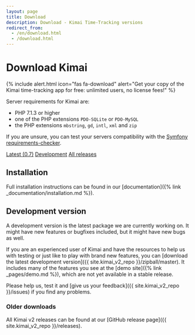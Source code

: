 ```yaml
---
layout: page
title: Download
description: Download - Kimai Time-Tracking versions
redirect_from:
  - /en/download.html
  - /download.html
---
```


# Download Kimai

{% include alert.html icon="fas fa-download" alert="Get your copy of the Kimai time-tracking app for free: unlimited users, no license fees!" %}

Server requirements for Kimai are: 

- PHP 7.1.3 or higher 
- one of the PHP extensions `PDO-SQLite` or `PDO-MySQL`
- the PHP extensions `mbstring`, `gd`, `intl`, `xml` and `zip` 

If you are unsure, you can test your servers compatibility with the [Symfony requirements-checker](http://symfony.com/doc/current/reference/requirements.html).

<a href="{{ site.kimai_v2_repo }}/releases/tag/0.7" class="btn btn-primary"><i class="fas fa-download"></i> Latest (0.7)</a>
<a href="{{ site.kimai_v2_repo }}/zipball/master" class="btn btn-secondary"><i class="fas fa-download"></i> Development</a>
<a href="{{ site.kimai_v2_repo }}/releases" class="btn btn-secondary"><i class="fab fa-github"></i> All releases </a>

## Installation

Full installation instructions can be found in our [documentation]({% link _documentation/installation.md %}).

## Development version

A development version is the latest package we are currently working on. It might have new features or bugfixes included, but it might have new bugs as well.

If you are an experienced user of Kimai and have the resources to help us with testing or just like to play with brand new features,
you can [download the latest development version]({{ site.kimai_v2_repo }}/zipball/master).
It includes many of the features you see at the [demo site]({% link _pages/demo.md %}), which are not yet available in a stable release.

Please help us, test it and [give us your feedback]({{ site.kimai_v2_repo }}/issues) if you find any problems.

### Older downloads

All Kimai v2 releases can be found at our [GitHub release page]({{ site.kimai_v2_repo }}/releases).